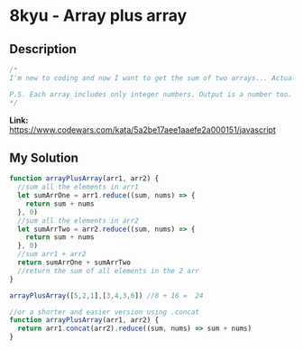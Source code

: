 # 8kyu - Array plus array

## Description
```js
/*
I'm new to coding and now I want to get the sum of two arrays... Actually the sum of all their elements. I'll appreciate for your help.

P.S. Each array includes only integer numbers. Output is a number too.
*/
```

**Link:** https://www.codewars.com/kata/5a2be17aee1aaefe2a000151/javascript

## My Solution
```js
function arrayPlusArray(arr1, arr2) {
  //sum all the elements in arr1
  let sumArrOne = arr1.reduce((sum, nums) => {
    return sum + nums
  }, 0)
  //sum all the elements in arr2
  let sumArrTwo = arr2.reduce((sum, nums) => {
    return sum + nums
  }, 0)
  //sum arr1 + arr2
  return sumArrOne + sumArrTwo
  //return the sum of all elements in the 2 arr
}

arrayPlusArray([5,2,1],[3,4,3,6]) //8 + 16 =  24

//or a shorter and easier version using .concat
function arrayPlusArray(arr1, arr2) {
  return arr1.concat(arr2).reduce((sum, nums) => sum + nums)
}
```
